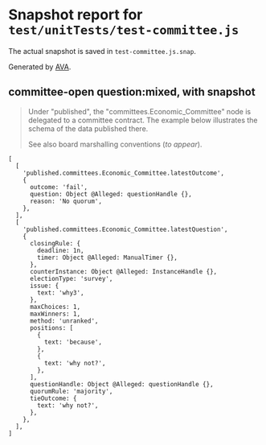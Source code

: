 # Snapshot report for `test/unitTests/test-committee.js`

The actual snapshot is saved in `test-committee.js.snap`.

Generated by [AVA](https://avajs.dev).

## committee-open question:mixed, with snapshot

> Under "published", the "committees.Economic_Committee" node is delegated to a committee contract.
> The example below illustrates the schema of the data published there.
> 
> See also board marshalling conventions (_to appear_).

    [
      [
        'published.committees.Economic_Committee.latestOutcome',
        {
          outcome: 'fail',
          question: Object @Alleged: questionHandle {},
          reason: 'No quorum',
        },
      ],
      [
        'published.committees.Economic_Committee.latestQuestion',
        {
          closingRule: {
            deadline: 1n,
            timer: Object @Alleged: ManualTimer {},
          },
          counterInstance: Object @Alleged: InstanceHandle {},
          electionType: 'survey',
          issue: {
            text: 'why3',
          },
          maxChoices: 1,
          maxWinners: 1,
          method: 'unranked',
          positions: [
            {
              text: 'because',
            },
            {
              text: 'why not?',
            },
          ],
          questionHandle: Object @Alleged: questionHandle {},
          quorumRule: 'majority',
          tieOutcome: {
            text: 'why not?',
          },
        },
      ],
    ]
